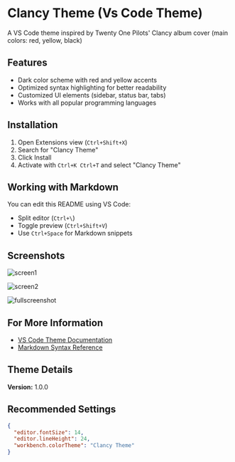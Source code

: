 # Clancy Theme (Vs Code Theme)

A VS Code theme inspired by Twenty One Pilots' Clancy album cover (main colors: red, yellow, black)

## Features

- Dark color scheme with red and yellow accents
- Optimized syntax highlighting for better readability
- Customized UI elements (sidebar, status bar, tabs)
- Works with all popular programming languages

## Installation

1. Open Extensions view (`Ctrl+Shift+X`)
2. Search for "Clancy Theme"
3. Click Install
4. Activate with `Ctrl+K Ctrl+T` and select "Clancy Theme"

## Working with Markdown

You can edit this README using VS Code:

- Split editor (`Ctrl+\`)
- Toggle preview (`Ctrl+Shift+V`)
- Use `Ctrl+Space` for Markdown snippets

## Screenshots

![screen1](https://github.com/user-attachments/assets/9c165b58-22e6-4a1b-937a-792c1de9c93b)

![screen2](https://github.com/user-attachments/assets/c5d079e5-92a7-4aa0-b309-55883fe564e3)

![fullscreenshot](https://github.com/user-attachments/assets/c95ba03a-9686-4128-8e53-463e12d9d502)

## For More Information

- [VS Code Theme Documentation](https://code.visualstudio.com/docs/getstarted/themes)
- [Markdown Syntax Reference](https://www.markdownguide.org/)

## Theme Details

**Version:** 1.0.0  
 

## Recommended Settings

```json
{
  "editor.fontSize": 14,
  "editor.lineHeight": 24,
  "workbench.colorTheme": "Clancy Theme"
}
